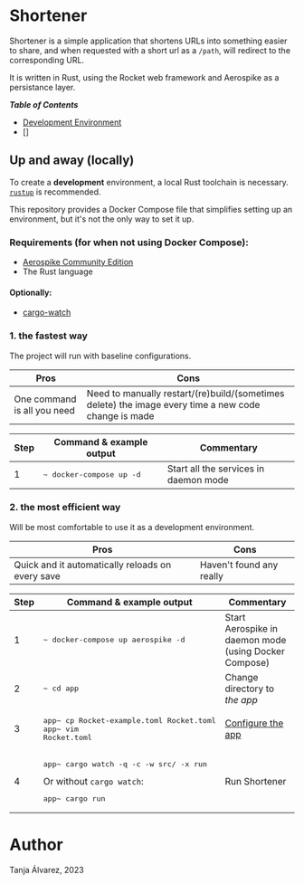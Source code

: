 # Shortener

Shortener is a simple application that shortens URLs into something easier to share, and when requested with a short url as a `/path`, will redirect to the corresponding URL.

It is written in Rust, using the Rocket web framework and Aerospike as a persistance layer.

***Table of Contents***

* [Development Environment](#up-and-away-locally)
* []

## Up and away (locally)

To create a **development** environment, a local Rust toolchain is necessary. [`rustup`](https://rustup.rs/) is recommended.

This repository provides a Docker Compose file that simplifies setting up an environment, but it's not the only way to set it up.

### Requirements (for when **not** using Docker Compose):

- [Aerospike Community Edition](https://github.com/aerospike/aerospike-server/releases)
- The Rust language

#### Optionally:
- [cargo-watch](https://crates.io/crates/cargo-watch)

### 1. the fastest way

The project will run with baseline configurations.

| Pros | Cons |
|---|---|
| One command is all you need | Need to manually restart/(re)build/(sometimes delete) the image every time a new code change is made |

| Step | Command & example output | Commentary |
|---|---|---|
| 1 | <pre>~ docker-compose up -d</pre> | Start all the services in daemon mode

### 2. the most efficient way

Will be most comfortable to use it as a development environment.

| Pros | Cons |
|---|---|
| Quick and it automatically reloads on every save | Haven't found any really |

| Step | Command & example output | Commentary |
|---|---|---|
| 1 | <pre>~ docker-compose up aerospike -d</pre> | Start Aerospike in daemon mode (using Docker Compose) |
| 2 | <pre>~ cd app</pre> | Change directory to _the app_ |
| 3 | <pre>app~ cp Rocket-example.toml Rocket.toml<br>app~ vim Rocket.toml</pre> | [Configure the app](https://rocket.rs/v0.5-rc/guide/configuration/) |
| 4 | <pre>app~ cargo watch -q -c -w src/ -x run</pre>Or without `cargo watch`:<br><pre>app~ cargo run</pre> | Run Shortener |

##

# Author
Tanja Álvarez, 2023
